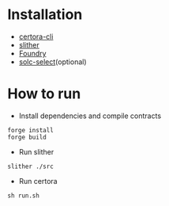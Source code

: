 # Installation
- [certora-cli](https://docs.certora.com/en/latest/docs/user-guide/getting-started/install.html)
- [slither](https://github.com/crytic/slither#how-to-install)
- [Foundry](https://book.getfoundry.sh/getting-started/installation)
- [solc-select](https://github.com/crytic/solc-select)(optional)

# How to run

- Install dependencies and compile contracts
```
forge install
forge build
```

- Run slither
```
slither ./src
```

- Run certora
```
sh run.sh
```